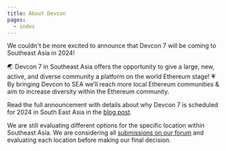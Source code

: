```yaml
---
title: About Devcon
pages:
  - index
---
```


We couldn't be more excited to announce that Devcon 7 will be coming to Southeast Asia in 2024! 

🌏 Devcon 7 in Southeast Asia offers the opportunity to give a large, new, active, and diverse community a platform on the world Ethereum stage!
💗 By bringing Devcon to SEA we’ll reach more local Ethereum communities & aim to increase diversity within the Ethereum community.

Read the full announcement with details about why Devcon 7 is scheduled for 2024 in South East Asia in the [blog post](https://blog.ethereum.org/2023/02/28/devcon-7-update/).

We are still evaluating different options for the specific location within Southeast Asia. We are considering all [submissions on our forum](https://forum.devcon.org/c/devcon-7-location-suggestions/14) and evaluating each location before making our final decision.